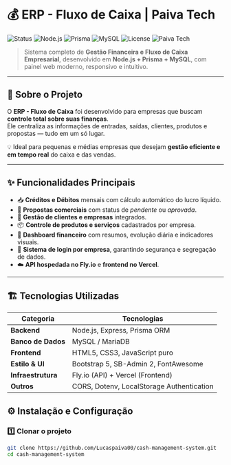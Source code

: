 # 💰 ERP - Fluxo de Caixa | Paiva Tech

![Status](https://img.shields.io/badge/Status-Online-brightgreen)
![Node.js](https://img.shields.io/badge/Node.js-18.x-green)
![Prisma](https://img.shields.io/badge/ORM-Prisma-blue)
![MySQL](https://img.shields.io/badge/Database-MySQL-orange)
![License](https://img.shields.io/badge/License-MIT-lightgrey)
![Paiva Tech](https://img.shields.io/badge/Desenvolvido%20por-Paiva%20Tech-red)

> Sistema completo de **Gestão Financeira e Fluxo de Caixa Empresarial**, desenvolvido em **Node.js + Prisma + MySQL**, com painel web moderno, responsivo e intuitivo.

---

## 🧠 Sobre o Projeto

O **ERP - Fluxo de Caixa** foi desenvolvido para empresas que buscam **controle total sobre suas finanças**.  
Ele centraliza as informações de entradas, saídas, clientes, produtos e propostas — tudo em um só lugar.  

💡 Ideal para pequenas e médias empresas que desejam **gestão eficiente e em tempo real** do caixa e das vendas.

---

## ✨ Funcionalidades Principais

- 📥 **Créditos e Débitos** mensais com cálculo automático do lucro líquido.  
- 🧾 **Propostas comerciais** com status de *pendente* ou *aprovada*.  
- 👥 **Gestão de clientes e empresas** integrados.  
- 📦 **Controle de produtos e serviços** cadastrados por empresa.  
- 💸 **Dashboard financeiro** com resumos, evolução diária e indicadores visuais.  
- 🔐 **Sistema de login por empresa**, garantindo segurança e segregação de dados.  
- ☁️ **API hospedada no Fly.io** e **frontend no Vercel**.

---

## 🏗️ Tecnologias Utilizadas

| Categoria | Tecnologias |
|------------|-------------|
| **Backend** | Node.js, Express, Prisma ORM |
| **Banco de Dados** | MySQL / MariaDB |
| **Frontend** | HTML5, CSS3, JavaScript puro |
| **Estilo & UI** | Bootstrap 5, SB-Admin 2, FontAwesome |
| **Infraestrutura** | Fly.io (API) + Vercel (Frontend) |
| **Outros** | CORS, Dotenv, LocalStorage Authentication |


## ⚙️ Instalação e Configuração

### 1️⃣ Clonar o projeto
```bash
git clone https://github.com/Lucaspaiva00/cash-management-system.git
cd cash-management-system
